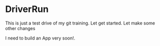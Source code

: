 # DriverRun
This is just a test drive of my git training. 
Let get started. Let make some other changes

I need to build an App very soon!.
